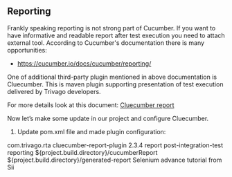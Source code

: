 ## Reporting

Frankly speaking reporting is not strong part of Cucumber. If you want to have informative and readable report after test execution you need to attach external tool. According to Cucumber's documentation there is many opportunities:  

*  https://cucumber.io/docs/cucumber/reporting/

One of additional third-party plugin mentioned in above documentation is Cluecumber.
This is maven plugin supporting presentation of test execution delivered by Trivago developers.

For more details look at this document:
[Cluecumber report](https://tech.trivago.com/2017/11/16/cluecumber-report-maven-plugin-for-cucumber-test-reporting/)


Now let’s make some update in our project and configure Cluecumber.

1. Update pom.xml file and made plugin configuration:


<plugin>
    <groupId>com.trivago.rta</groupId>
    <artifactId>cluecumber-report-plugin</artifactId>
    <version>2.3.4</version>
    <executions>
        <execution>
            <id>report</id>
            <phase>post-integration-test</phase>
            <goals>
                <goal>reporting</goal>
            </goals>
        </execution>
    </executions>
    <configuration>
        <sourceJsonReportDirectory>${project.build.directory}/cucumberReport</sourceJsonReportDirectory>
        <generatedHtmlReportDirectory>${project.build.directory}/generated-report</generatedHtmlReportDirectory>
        <customPageTitle>Selenium advance tutorial from Sii</customPageTitle>
    </configuration>
</plugin>





